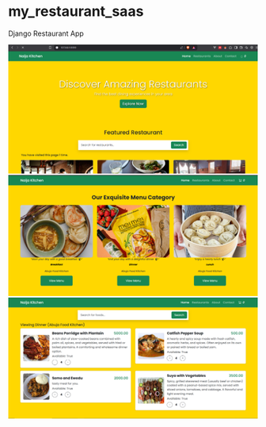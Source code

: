 # my_restaurant_saas
Django Restaurant App


![homepage](<django_modules/static/restaurant_saas image 1.png>)
![restaurants](<django_modules/static/restaurant_saas image 2.png>)
![menu](<django_modules/static/restaurant_saas image 3.png>)